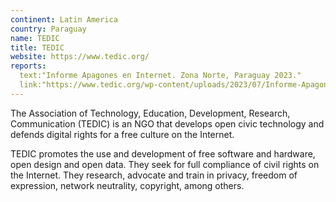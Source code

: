 ```yaml
---
continent: Latin America
country: Paraguay
name: TEDIC
title: TEDIC
website: https://www.tedic.org/
reports: 
  text:"Informe Apagones en Internet. Zona Norte, Paraguay 2023."
  link:"https://www.tedic.org/wp-content/uploads/2023/07/Informe-Apagones-de-Internet-2023.pdf"
---
```


The Association of Technology, Education, Development, Research, Communication (TEDIC) is an NGO that develops open civic technology and defends digital rights for a free culture on the Internet.

TEDIC promotes the use and development of free software and hardware, open design and open data. They seek for full compliance of civil rights on the Internet. They research, advocate and train in privacy, freedom of expression, network neutrality, copyright, among others.
